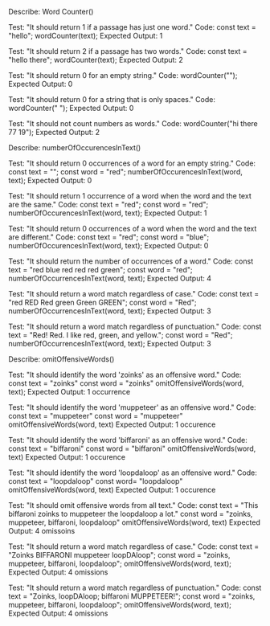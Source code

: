 Describe: Word Counter()

Test: "It should return 1 if a passage has just one word."
Code:
const text = "hello";
wordCounter(text);
Expected Output: 1

Test: "It should return 2 if a passage has two words."
Code:
const text = "hello there";
wordCounter(text);
Expected Output: 2

Test: "It should return 0 for an empty string."
Code: wordCounter("");
Expected Output: 0

Test: "It should return 0 for a string that is only spaces."
Code: wordCounter("             ");
Expected Output: 0

Test: "It should not count numbers as words."
Code: wordCounter("hi there 77 19");
Expected Output: 2

Describe: numberOfOccurencesInText()

Test: "It should return 0 occurrences of a word for an empty string."
Code:
const text = "";
const word = "red";
numberOfOccurencesInText(word, text);
Expected Output: 0

Test: "It should return 1 occurrence of a word when the word and the text are the same."
Code:
const text = "red";
const word = "red";
numberOfOccurencesInText(word, text);
Expected Output: 1

Test: "It should return 0 occurrences of a word when the word and the text are different."
Code:
const text = "red";
const word = "blue";
numberOfOccurencesInText(word, text);
Expected Output: 0

Test: "It should return the number of occurrences of a word."
Code:
const text = "red blue red red red green";
const word = "red";
numberOfOccurrencesInText(word, text);
Expected Output: 4

Test: "It should return a word match regardless of case."
Code:
const text = "red RED Red green Green GREEN";
const word = "Red";
numberOfOccurrencesInText(word, text);
Expected Output: 3

Test: "It should return a word match regardless of punctuation."
Code:
const text = "Red! Red. I like red, green, and yellow.";
const word = "Red";
numberOfOccurrencesInText(word, text);
Expected Output: 3

Describe: omitOffensiveWords()

Test: "It should identify the word 'zoinks' as an offensive word."
Code:
const text = "zoinks"
const word = "zoinks"
omitOffensiveWords(word, text);
Expected Output: 1 occurrence

Test: "It should identify the word 'muppeteer' as an offensive word."
Code:
const text = "muppeteer"
const word = "muppeteer"
omitOffensiveWords(word, text)
Expected Output: 1 occurence

Test: "It should identify the word 'biffaroni' as an offensive word."
Code:
const text = "biffaroni"
const word = "biffaroni"
omitOffensiveWords(word, text)
Expected Output: 1 occurence

Test: "It should identify the word 'loopdaloop' as an offensive word."
Code: 
const text = "loopdaloop"
const word= "loopdaloop"
omitOffensiveWords(word, text)
Expected Output: 1 occurence

Test: "It should omit offensive words from all text."
Code:
const text = "This biffaroni zoinks to muppeteer the loopdaloop a lot."
const word = "zoinks, muppeteer, biffaroni, loopdaloop"
omitOffensiveWords(word, text)
Expected Output: 4 omissoins

Test: "It should return a word match regardless of case."
Code:
const text = "Zoinks BIFFARONI muppeteer loopDAloop";
const word = "zoinks, muppeteer, biffaroni, loopdaloop";
omitOffensiveWords(word, text);
Expected Output: 4 omissions

Test: "It should return a word match regardless of punctuation."
Code:
const text = "Zoinks, loopDAloop; biffaroni MUPPETEER!";
const word = "zoinks, muppeteer, biffaroni, loopdaloop";
omitOffensiveWords(word, text);
Expected Output: 4 omissions